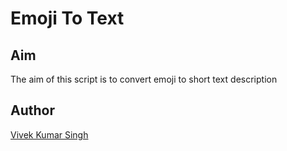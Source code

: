 # Emoji To Text

## Aim
The aim of this script is to convert emoji to short text description


## Author
[Vivek Kumar Singh](https://github.com/vivekthedev)
